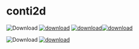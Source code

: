 # conti2d

![Download](https://img.shields.io/badge/Download-orange.svg)   [![download](https://img.shields.io/badge/binary-win-green.svg)](https://github.com/CosmicScholar/conti2d/archive/2.0.zip)   [![download](https://img.shields.io/badge/binary-OSX-green.svg)](https://github.com/CosmicScholar/conti2d)[![download](https://img.shields.io/badge/source-v2.0-green.svg)](https://github.com/CosmicScholar/conti2d)

![Download](https://img.shields.io/badge/Documents-orange.svg) [![download](https://img.shields.io/badge/Doxygen-doc-green.svg)](https://cosmicscholar.github.io/conti2d/)